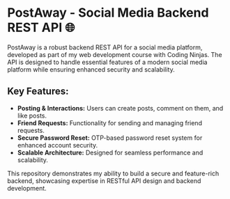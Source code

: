 <body>
    <h1>PostAway - Social Media Backend REST API 🌐</h1>
    <p>
        PostAway is a robust backend REST API for a social media platform, developed as part of my web development course with Coding Ninjas. The API is designed to handle essential features of a modern social media platform while ensuring enhanced security and scalability.
    </p>
    <h2>Key Features:</h2>
    <ul>
        <li><strong>Posting & Interactions:</strong> Users can create posts, comment on them, and like posts.</li>
        <li><strong>Friend Requests:</strong> Functionality for sending and managing friend requests.</li>
        <li><strong>Secure Password Reset:</strong> OTP-based password reset system for enhanced account security.</li>
        <li><strong>Scalable Architecture:</strong> Designed for seamless performance and scalability.</li>
    </ul>
    <p>
        This repository demonstrates my ability to build a secure and feature-rich backend, showcasing expertise in RESTful API design and backend development.
    </p>
</body>
